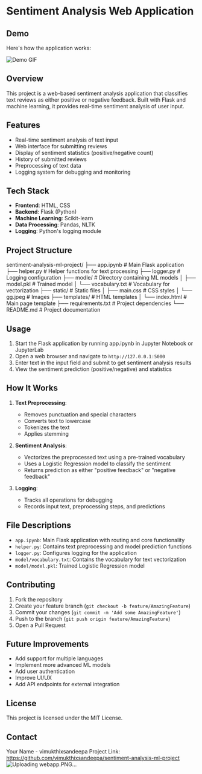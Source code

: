 # Sentiment Analysis Web Application
## Demo

Here's how the application works:



![Demo GIF](![webapp](https://github.com/user-attachments/assets/998a60e0-83ea-4550-ad47-5c9e2db91bce)
)

## Overview
This project is a web-based sentiment analysis application that classifies text reviews as either positive or negative feedback. Built with Flask and machine learning, it provides real-time sentiment analysis of user input.

## Features
- Real-time sentiment analysis of text input
- Web interface for submitting reviews
- Display of sentiment statistics (positive/negative count)
- History of submitted reviews
- Preprocessing of text data
- Logging system for debugging and monitoring

## Tech Stack
- **Frontend**: HTML, CSS
- **Backend**: Flask (Python)
- **Machine Learning**: Scikit-learn
- **Data Processing**: Pandas, NLTK
- **Logging**: Python's logging module

## Project Structure
sentiment-analysis-ml-project/
├── app.ipynb # Main Flask application
├── helper.py # Helper functions for text processing
├── logger.py # Logging configuration
├── modle/ # Directory containing ML models
│ ├── model.pkl # Trained model
│ └── vocabulary.txt # Vocabulary for vectorization
├── static/ # Static files
│ ├── main.css # CSS styles
│ └── gg.jpeg # Images
├── templates/ # HTML templates
│ └── index.html # Main page template
├── requirements.txt # Project dependencies
└── README.md # Project documentation

## Usage

1. Start the Flask application by running app.ipynb in Jupyter Notebook or JupyterLab
2. Open a web browser and navigate to `http://127.0.0.1:5000`
3. Enter text in the input field and submit to get sentiment analysis results
4. View the sentiment prediction (positive/negative) and statistics

## How It Works

1. **Text Preprocessing**:
   - Removes punctuation and special characters
   - Converts text to lowercase
   - Tokenizes the text
   - Applies stemming

2. **Sentiment Analysis**:
   - Vectorizes the preprocessed text using a pre-trained vocabulary
   - Uses a Logistic Regression model to classify the sentiment
   - Returns prediction as either "positive feedback" or "negative feedback"

3. **Logging**:
   - Tracks all operations for debugging
   - Records input text, preprocessing steps, and predictions

## File Descriptions

- `app.ipynb`: Main Flask application with routing and core functionality
- `helper.py`: Contains text preprocessing and model prediction functions
- `logger.py`: Configures logging for the application
- `model/vocabulary.txt`: Contains the vocabulary for text vectorization
- `model/model.pkl`: Trained Logistic Regression model

## Contributing

1. Fork the repository
2. Create your feature branch (`git checkout -b feature/AmazingFeature`)
3. Commit your changes (`git commit -m 'Add some AmazingFeature'`)
4. Push to the branch (`git push origin feature/AmazingFeature`)
5. Open a Pull Request

## Future Improvements
- Add support for multiple languages
- Implement more advanced ML models
- Add user authentication
- Improve UI/UX
- Add API endpoints for external integration

## License
This project is licensed under the MIT License.

## Contact
Your Name - vimukthixsandeepa
Project Link: https://github.com/vimukthixsandeepa/sentiment-analysis-ml-project
![Uploading webapp.PNG…]()

